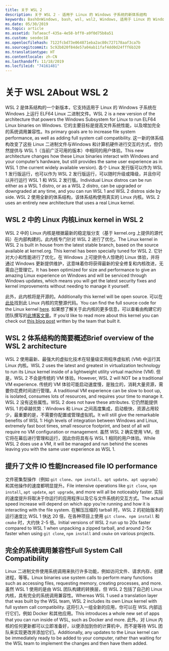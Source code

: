 ```yaml
---
title: 关于 WSL 2
description: 关于 WSL 2 - 适用于 Linux 的 Windows 子系统的新体系结构
keywords: BashOnWindows, bash, wsl, wsl2, Windows, 适用于 Linux 的 Windows 子系统, windowssubsystem, ubuntu, debian, suse, Windows 10, 安装
ms.date: 05/30/2019
ms.topic: article
ms.assetid: 7afaeacf-435a-4e58-bff0-a9f0d75b8a51
ms.custom: seodec18
ms.openlocfilehash: 7122fcbd73e064871eba2ac80c727178aaf3ca7b
ms.sourcegitcommit: 5c92b820f84de57a04ab11faf4dd0d24fff6b320
ms.translationtype: HT
ms.contentlocale: zh-CN
ms.lasthandoff: 11/18/2019
ms.locfileid: "74161481"
---
```

# <a name="about-wsl-2"></a><span data-ttu-id="6aca5-104">关于 WSL 2</span><span class="sxs-lookup"><span data-stu-id="6aca5-104">About WSL 2</span></span>

<span data-ttu-id="6aca5-105">WSL 2 是体系结构的一个新版本，它支持适用于 Linux 的 Windows 子系统在 Windows 上运行 ELF64 Linux 二进制文件。</span><span class="sxs-lookup"><span data-stu-id="6aca5-105">WSL 2 is a new version of the architecture that powers the Windows Subsystem for Linux to run ELF64 Linux binaries on Windows.</span></span> <span data-ttu-id="6aca5-106">它的主要目标是提高文件系统性能，以及增加完全的系统调用兼容性。</span><span class="sxs-lookup"><span data-stu-id="6aca5-106">Its primary goals are to increase file system performance, as well as adding full system call compatibility.</span></span> <span data-ttu-id="6aca5-107">这一新的体系结构改变了这些 Linux 二进制文件与Windows 和计算机硬件进行交互的方式，但仍然提供与 WSL 1（当前广泛可用的版本）中相同的用户体验。</span><span class="sxs-lookup"><span data-stu-id="6aca5-107">This new architecture changes how these Linux binaries interact with Windows and your computer’s hardware, but still provides the same user experience as in WSL 1 (the current widely available version).</span></span> <span data-ttu-id="6aca5-108">各个 Linux 发行版可以作为 WSL 1 发行版运行，也可以作为 WSL 2 发行版运行，可以随时升级或降级，并且你可以并行运行 WSL 1 和 WSL 2 发行版。</span><span class="sxs-lookup"><span data-stu-id="6aca5-108">Individual Linux distros can be run either as a WSL 1 distro, or as a WSL 2 distro, can be upgraded or downgraded at any time, and you can run WSL 1 and WSL 2 distros side by side.</span></span> <span data-ttu-id="6aca5-109">WSL 2 使用全新的体系结构，该体系结构使用真实的 Linux 内核。</span><span class="sxs-lookup"><span data-stu-id="6aca5-109">WSL 2 uses an entirely new architecture that uses a real Linux kernel.</span></span>

## <a name="linux-kernel-in-wsl-2"></a><span data-ttu-id="6aca5-110">WSL 2 中的 Linux 内核</span><span class="sxs-lookup"><span data-stu-id="6aca5-110">Linux kernel in WSL 2</span></span>

<span data-ttu-id="6aca5-111">WSL 2 中的 Linux 内核是根据最新的稳定版分支（基于 kernel.org 上提供的源代码）在内部构建的。此内核专门针对 WSL 2 进行了优化。</span><span class="sxs-lookup"><span data-stu-id="6aca5-111">The Linux kernel in WSL 2 is built in house from the latest stable branch, based on the source available at kernel.org. This kernel has been specially tuned for WSL 2.</span></span> <span data-ttu-id="6aca5-112">它针对大小和性能进行了优化，在 Windows 上可提供令人惊艳的 Linux 体验，并将通过 Windows 更新提供维护，这意味着你将获得最新的安全修复和内核改进，无需自己管理它。</span><span class="sxs-lookup"><span data-stu-id="6aca5-112">It has been optimized for size and performance to give an amazing Linux experience on Windows and will be serviced through Windows updates, which means you will get the latest security fixes and kernel improvements without needing to manage it yourself.</span></span>

<span data-ttu-id="6aca5-113">此外，此内核将是开源的。</span><span class="sxs-lookup"><span data-stu-id="6aca5-113">Additionally this kernel will be open source.</span></span> <span data-ttu-id="6aca5-114">可以在[此处](https://github.com/microsoft/WSL2-Linux-Kernel)找到此 Linux 内核的完整源代码。</span><span class="sxs-lookup"><span data-stu-id="6aca5-114">You can find the full source code for the Linux kernel [here](https://github.com/microsoft/WSL2-Linux-Kernel).</span></span> <span data-ttu-id="6aca5-115">如果想了解关于此内核的更多信息，可以查看由构建它的团队撰写的[此博客文章](https://devblogs.microsoft.com/commandline/shipping-a-linux-kernel-with-windows/)。</span><span class="sxs-lookup"><span data-stu-id="6aca5-115">If you’d like to read more about this kernel you can check out [this blog post](https://devblogs.microsoft.com/commandline/shipping-a-linux-kernel-with-windows/) written by the team that built it.</span></span>

## <a name="brief-overview-of-the-wsl-2-architecture"></a><span data-ttu-id="6aca5-116">WSL 2 体系结构的简要概述</span><span class="sxs-lookup"><span data-stu-id="6aca5-116">Brief overview of the WSL 2 architecture</span></span>

<span data-ttu-id="6aca5-117">WSL 2 使用最新、最强大的虚拟化技术在轻量级实用程序虚拟机 (VM) 中运行其 Linux 内核。</span><span class="sxs-lookup"><span data-stu-id="6aca5-117">WSL 2 uses the latest and greatest in virtualization technology to run its Linux kernel inside of a lightweight utility virtual machine (VM).</span></span> <span data-ttu-id="6aca5-118">但是，WSL 2 不会是传统的 VM 体验。</span><span class="sxs-lookup"><span data-stu-id="6aca5-118">However, WSL 2 will NOT be a traditional VM experience.</span></span> <span data-ttu-id="6aca5-119">传统的 VM 体验可能启动速度慢，是独立的，消耗大量资源，需要你花费时间进行管理。</span><span class="sxs-lookup"><span data-stu-id="6aca5-119">A traditional VM experience can be slow to boot up, is isolated, consumes lots of resources, and requires your time to manage it.</span></span> <span data-ttu-id="6aca5-120">WSL 2 没有这些属性。</span><span class="sxs-lookup"><span data-stu-id="6aca5-120">WSL 2 does not have these attributes.</span></span> <span data-ttu-id="6aca5-121">它仍然能提供 WSL 1 的卓越优势：Windows 和 Linux 之间高度集成，启动极快，资源占用较少，最重要的是，不需要你配置或管理虚拟机。</span><span class="sxs-lookup"><span data-stu-id="6aca5-121">It will still give the remarkable benefits of WSL 1: High levels of integration between Windows and Linux, extremely fast boot times, small resource footprint, and best of all will require no VM configuration or management.</span></span> <span data-ttu-id="6aca5-122">虽然 WSL 2 确实使用 VM，但它将在幕后进行管理和运行，因此你将具有与 WSL 1 相同的用户体验。</span><span class="sxs-lookup"><span data-stu-id="6aca5-122">While WSL 2 does use a VM, it will be managed and run behind the scenes leaving you with the same user experience as WSL 1.</span></span>

## <a name="increased-file-io-performance"></a><span data-ttu-id="6aca5-123">提升了文件 IO 性能</span><span class="sxs-lookup"><span data-stu-id="6aca5-123">Increased file IO performance</span></span>

<span data-ttu-id="6aca5-124">文件密集型操作（例如 `git clone`、`npm install`、`apt update`、`apt upgrade`）和其他操作的速度都明显提升。</span><span class="sxs-lookup"><span data-stu-id="6aca5-124">File intensive operations like `git clone`, `npm install`, `apt update`, `apt upgrade`, and more will all be noticeably faster.</span></span> <span data-ttu-id="6aca5-125">实际的速度提升将取决于你运行的应用程序以及它与文件系统的交互方式。</span><span class="sxs-lookup"><span data-stu-id="6aca5-125">The actual speed increase will depend on which app you’re running and how it is interacting with the file system.</span></span> <span data-ttu-id="6aca5-126">在解压压缩的 tarball 时，WSL 2 的初始版本的运行速度比 WSL 1 快达 20 倍，在各种项目上使用 `git clone`、`npm install` 和 `cmake` 时，大约快 2-5 倍。</span><span class="sxs-lookup"><span data-stu-id="6aca5-126">Initial versions of WSL 2 run up to 20x faster compared to WSL 1 when unpacking a zipped tarball, and around 2-5x faster when using `git clone`, `npm install` and `cmake` on various projects.</span></span>

## <a name="full-system-call-compatibility"></a><span data-ttu-id="6aca5-127">完全的系统调用兼容性</span><span class="sxs-lookup"><span data-stu-id="6aca5-127">Full System Call Compatibility</span></span>

<span data-ttu-id="6aca5-128">Linux 二进制文件使用系统调用来执行许多功能，例如访问文件、请求内存、创建进程，等等。</span><span class="sxs-lookup"><span data-stu-id="6aca5-128">Linux binaries use system calls to perform many functions such as accessing files, requesting memory, creating processes, and more.</span></span> <span data-ttu-id="6aca5-129">虽然 WSL 1 使用的是由 WSL 团队构建的转换层，但 WSL 2 包括了自己的 Linux 内核，具有完全的系统调用兼容性。</span><span class="sxs-lookup"><span data-stu-id="6aca5-129">Whereas WSL 1 used a translation layer that was built by the WSL team, WSL 2 includes its own Linux kernel with full system call compatibility.</span></span> <span data-ttu-id="6aca5-130">这将引入一组全新的应用，你可以在 WSL 内部运行它们，例如 Docker 和其他应用。</span><span class="sxs-lookup"><span data-stu-id="6aca5-130">This introduces a whole new set of apps that you can run inside of WSL, such as Docker and more.</span></span> <span data-ttu-id="6aca5-131">此外，对 Linux 内核的任何更新都可以立即准备好，以便添加到你的计算机中，而不是等待 WSL 团队来实现更改并添加它们。</span><span class="sxs-lookup"><span data-stu-id="6aca5-131">Additionally, any updates to the Linux kernel can be immediately ready to be added to your computer, rather than waiting for the WSL team to implement the changes and then have them added.</span></span>